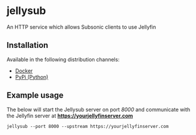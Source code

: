 # jellysub
An HTTP service which allows Subsonic clients to use Jellyfin

## Installation
Available in the following distribution channels:
- [Docker](https://hub.docker.com/r/nvllsvm/jellysub)
- [PyPi (Python)](https://pypi.org/project/jellysub/)

## Example usage

The below will start the Jellysub server on port *8000* and
communicate with the Jellyfin server at **https://yourjellyfinserver.com**

```
jellysub --port 8000 --upstream https://yourjellyfinserver.com
```

